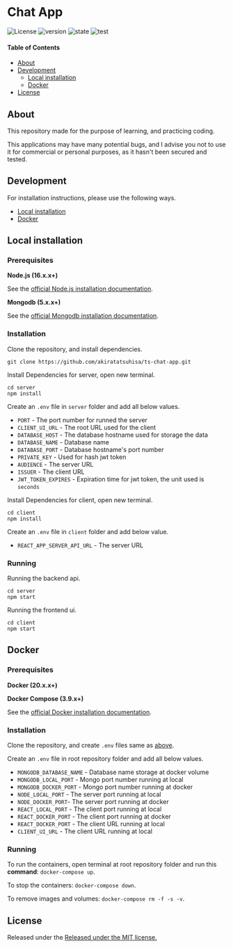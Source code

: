 # Chat App

![License](http://img.shields.io/badge/License-MIT-green.svg?style=flat)
![version](https://img.shields.io/badge/version-1.0.0-brightgreen.svg)
![state](https://img.shields.io/badge/state-ongoing-blue.svg)
![test](https://img.shields.io/badge/bug-crit-red.svg)

#### Table of Contents
* [About](#about)
* [Development](#development)
  * [Local installation](#local-installation)
  * [Docker](#docker)
* [License](#license)
## About 
This repository made for the purpose of learning, and practicing coding.

This applications may have many potential bugs, and I advise you not to use it for commercial or personal purposes, as it hasn't been secured and tested.

## Development

For installation instructions, please use the following ways.
* [Local installation](#local-installation)
* [Docker](#docker)

## Local installation

### Prerequisites

**Node.js (16.x.x+)**

See the [official Node.js installation documentation](https://nodejs.org/).

**Mongodb (5.x.x+)**

See the [official Mongodb installation documentation](https://www.mongodb.com/try/download/community).

### Installation

Clone the repository, and install dependencies.
```
git clone https://github.com/akiratatsuhisa/ts-chat-app.git
```
Install Dependencies for server, open new terminal.
```
cd server
npm install 
```

Create an `.env` file in `server` folder and add all below values.
* `PORT` - The port number for runned the server
* `CLIENT_UI_URL` - The root URL used for the client 
* `DATABASE_HOST` - The database hostname used for storage the data
* `DATABASE_NAME` - Database name 
* `DATABASE_PORT` - Database hostname's port number
* `PRIVATE_KEY` - Used for hash jwt token
* `AUDIENCE`  - The server URL
* `ISSUER` - The client URL
* `JWT_TOKEN_EXPIRES` - Expiration time for jwt token, the unit used is `seconds`

Install Dependencies for client, open new terminal.
```
cd client
npm install 
```

Create an `.env` file in `client` folder and add below value.
* `REACT_APP_SERVER_API_URL` - The server URL

### Running

Running the backend api.
```
cd server
npm start
```


Running the frontend ui.
```
cd client
npm start
```

## Docker

### Prerequisites

**Docker (20.x.x+)**

**Docker Compose (3.9.x+)**

See the [official Docker installation documentation](https://docs.docker.com/get-docker/).

### Installation

Clone the repository, and create `.env` files same as [above](local-installation).

Create an `.env` file in root repository folder and add all below values.
* `MONGODB_DATABASE_NAME` - Database name storage at docker volume
* `MONGODB_LOCAL_PORT` - Mongo port number running at local
* `MONGODB_DOCKER_PORT` - Mongo port number running at docker
* `NODE_LOCAL_PORT` - The server port running at local
* `NODE_DOCKER_PORT`- The server port running at docker
* `REACT_LOCAL_PORT` - The client port running at local
* `REACT_DOCKER_PORT` -  The client port running at docker
* `REACT_DOCKER_PORT` - The client URL running at local
* `CLIENT_UI_URL` - The client URL running at local

### Running

To run the containers, open terminal at root repository folder and run this **command**: `docker-compose up`.

To stop the containers: `docker-compose down`.

To remove images and volumes: `docker-compose rm -f -s -v`.

## License
Released under the [Released under the MIT license.](https://github.com/akiratatsuhisa/ts-chat-app/blob/master/LICENSE)
